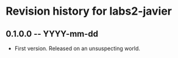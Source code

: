 # Revision history for labs2-javier

## 0.1.0.0 -- YYYY-mm-dd

* First version. Released on an unsuspecting world.

